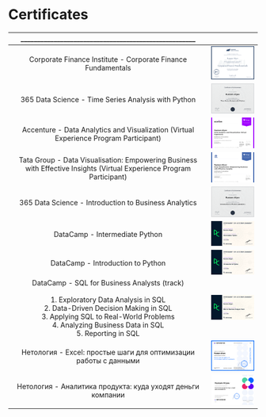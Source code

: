 # Certificates

|_____________________________________________________|   |
:-------------------------:|:-------------------------:
| Corporate Finance Institute - Corporate Finance Fundamentals  |  ![](https://github.com/RustamAliyevsHub/Certificates/blob/main/Certificate%20-%20CFI%20-%20Corporate%20Finance%20Fundamentals.png)
| 365 Data Science - Time Series Analysis with Python  |  ![](https://github.com/RustamAliyevsHub/Certificates/blob/main/Certificate%20-%20365%20Data%20Science%20-%20Time%20Series%20Analysis%20with%20Python.png)
| Accenture - Data Analytics and Visualization (Virtual Experience Program Participant) |  ![](https://github.com/RustamAliyevsHub/Certificates/blob/main/Certificate%20-%20Accenture%20-%20Data%20Analytics%20and%20Visualization.png) 
| Tata Group - Data Visualisation: Empowering Business with Effective Insights (Virtual Experience Program Participant) |  ![](https://github.com/RustamAliyevsHub/Certificates/blob/main/Certificate%20-%20Tata%20Group%20-%20%20Data%20Visualisation.%20Empowering%20Business%20with%20Effective%20Insights.png)
| 365 Data Science - Introduction to Business Analytics  |  ![](https://github.com/RustamAliyevsHub/Certificates/blob/main/Certificate%20-%20365%20Data%20Science%20-%20Introduction%20to%20Business%20Analytics.png)
| DataCamp - Intermediate Python  |  ![](https://github.com/RustamAliyevsHub/Certificates/blob/main/Certificate%20-%20DataCamp%20-%20Intermediate%20Python-1.png)
| DataCamp - Introduction to Python | ![](https://github.com/RustamAliyevsHub/Certificates/blob/main/Certificate%20-%20DataCamp%20-%20Introduction%20to%20Python-1.png)
| DataCamp - SQL for Business Analysts (track)<br/> <br/> 1. Exploratory Data Analysis in SQL<br/>2. Data-Driven Decision Making in SQL<br/>3. Applying SQL to Real-World Problems<br/>4. Analyzing Business Data in SQL<br/>5. Reporting in SQL |  ![](https://github.com/RustamAliyevsHub/Certificates/blob/main/Certificate%20-%20DataCamp%20-%20SQL%20for%20Business%20Analysts%20track-1.png)
| Нетология - Excel: простые шаги для оптимизации работы с данными|![](https://github.com/RustamAliyevsHub/Certificates/blob/main/Certificate%20-%20%D0%9D%D0%B5%D1%82%D0%BE%D0%BB%D0%BE%D0%B3%D0%B8%D1%8F%20-%20Excel%20%D0%BF%D1%80%D0%BE%D1%81%D1%82%D1%8B%D0%B5%20%D1%88%D0%B0%D0%B3%D0%B8%20%D0%B4%D0%BB%D1%8F%20%D0%BE%D0%BF%D1%82%D0%B8%D0%BC%D0%B8%D0%B7%D0%B0%D1%86%D0%B8%D0%B8%20%D1%80%D0%B0%D0%B1%D0%BE%D1%82%D1%8B%20%D1%81%20%D0%B4%D0%B0%D0%BD%D0%BD%D1%8B%D0%BC%D0%B8-1.png)
| Нетология - Аналитика продукта: куда уходят деньги компании|![](https://github.com/RustamAliyevsHub/Certificates/blob/main/%D0%A1ertificate%20-%20%D0%9D%D0%B5%D1%82%D0%BE%D0%BB%D0%BE%D0%B3%D0%B8%D1%8F%20-%20%D0%90%D0%BD%D0%B0%D0%BB%D0%B8%D1%82%D0%B8%D0%BA%D0%B0%20%D0%BF%D1%80%D0%BE%D0%B4%D1%83%D0%BA%D1%82%D0%B0%20%D0%BA%D1%83%D0%B4%D0%B0%20%D1%83%D1%85%D0%BE%D0%B4%D1%8F%D1%82%20%D0%B4%D0%B5%D0%BD%D1%8C%D0%B3%D0%B8%20%D0%BA%D0%BE%D0%BC%D0%BF%D0%B0%D0%BD%D0%B8%D0%B8-1.png)
